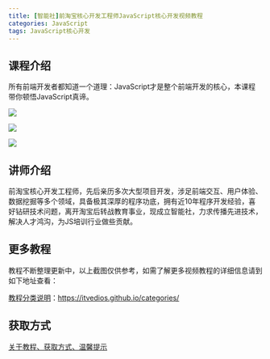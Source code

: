 ```yaml
---
title: [智能社]前淘宝核心开发工程师JavaScript核心开发视频教程
categories: JavaScript
tags: JavaScript核心开发
---
```


## 课程介绍

所有前端开发者都知道一个道理：JavaScript才是整个前端开发的核心，本课程带你顿悟JavaScript真谛。

![](http://oqn6ggw87.bkt.clouddn.com/JavaScript核心开发1.png)

<!--more-->

![](http://oqn6ggw87.bkt.clouddn.com/JavaScript核心开发2.png)

![](http://oqn6ggw87.bkt.clouddn.com/JavaScript核心开发3.png)

## 讲师介绍

前淘宝核心开发工程师，先后亲历多次大型项目开发，涉足前端交互、用户体验、数据挖掘等多个领域，具备极其深厚的程序功底，拥有近10年程序开发经验，喜好钻研技术问题，离开淘宝后转战教育事业，现成立智能社，力求传播先进技术，解决人才鸿沟，为JS培训行业做些贡献。

## 更多教程

教程不断整理更新中，以上截图仅供参考，如需了解更多视频教程的详细信息请到如下地址查看：

[教程分类说明](https://itvedios.github.io/categories/)：<https://itvedios.github.io/categories/>

## 获取方式

[关于教程、获取方式、温馨提示](https://itvedios.github.io/about/)